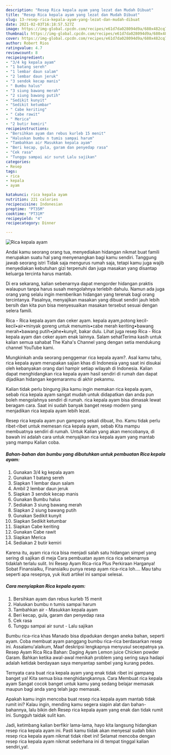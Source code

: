 ```yaml
---
description: "Resep Rica kepala ayam yang lezat dan Mudah Dibuat"
title: "Resep Rica kepala ayam yang lezat dan Mudah Dibuat"
slug: 13-resep-rica-kepala-ayam-yang-lezat-dan-mudah-dibuat
date: 2021-02-03T16:18:57.527Z
image: https://img-global.cpcdn.com/recipes/e61d7da028094d9a/680x482cq70/rica-kepala-ayam-foto-resep-utama.jpg
thumbnail: https://img-global.cpcdn.com/recipes/e61d7da028094d9a/680x482cq70/rica-kepala-ayam-foto-resep-utama.jpg
cover: https://img-global.cpcdn.com/recipes/e61d7da028094d9a/680x482cq70/rica-kepala-ayam-foto-resep-utama.jpg
author: Robert Rios
ratingvalue: 4.7
reviewcount: 8
recipeingredient:
- "3/4 kg kepala ayam"
- "1 batang sereh"
- "1 lembar daun salam"
- "2 lembar daun jeruk"
- "3 sendok kecap manis"
- " Bumbu halus"
- "3 siung bawang merah"
- "2 siung bawang putih"
- "Sedikit kunyit"
- "Sedikit ketumbar"
- " Cabe keriting"
- " Cabe rawit"
- " Merica"
- "2 butir kemiri"
recipeinstructions:
- "Bersihkan ayam dan rebus kurleb 15 menit"
- "Haluskan bumbu n tumis sampai harum"
- "Tambahkan air Masukkan kepala ayam"
- "Beri kecap, gula, garam dan penyedap rasa"
- "Cek rasa"
- "Tunggu sampai air surut Lalu sajikan"
categories:
- Resep
tags:
- rica
- kepala
- ayam

katakunci: rica kepala ayam 
nutrition: 221 calories
recipecuisine: Indonesian
preptime: "PT35M"
cooktime: "PT31M"
recipeyield: "4"
recipecategory: Dinner

---
```



![Rica kepala ayam](https://img-global.cpcdn.com/recipes/e61d7da028094d9a/680x482cq70/rica-kepala-ayam-foto-resep-utama.jpg)

Andai kamu seorang orang tua, menyediakan hidangan nikmat buat famili merupakan suatu hal yang menyenangkan bagi kamu sendiri. Tanggung jawab seorang istri Tidak saja mengurus rumah saja, tetapi kamu juga wajib menyediakan kebutuhan gizi terpenuhi dan juga masakan yang disantap keluarga tercinta harus mantab.

Di era  sekarang, kalian sebenarnya dapat mengorder hidangan praktis walaupun tanpa harus susah mengolahnya terlebih dahulu. Namun ada juga orang yang selalu ingin memberikan hidangan yang terenak bagi orang tercintanya. Pasalnya, menyajikan masakan yang dibuat sendiri jauh lebih bersih dan kita pun bisa menyesuaikan masakan tersebut sesuai dengan selera famili. 

Rica - Rica kepala ayam dan ceker ayam. kepala ayam,potong kecil-kecil•air•minyak goreng untuk menumis•cabe merah keriting•bawang merah•bawang putih•jahe•kunyit, bakar dulu. Lihat juga resep Rica - Rica kepala ayam dan ceker ayam enak lainnya. Salam sehatTerima kasih untuk kalian semua sahabat The Kaha&#39;s Channel yang dengan setia mendukung channel YouTube kami.

Mungkinkah anda seorang penggemar rica kepala ayam?. Asal kamu tahu, rica kepala ayam merupakan sajian khas di Indonesia yang saat ini disukai oleh kebanyakan orang dari hampir setiap wilayah di Indonesia. Kalian dapat menghidangkan rica kepala ayam hasil sendiri di rumah dan dapat dijadikan hidangan kegemaranmu di akhir pekanmu.

Kalian tidak perlu bingung jika kamu ingin memakan rica kepala ayam, sebab rica kepala ayam sangat mudah untuk didapatkan dan anda pun boleh mengolahnya sendiri di rumah. rica kepala ayam bisa dimasak lewat beragam cara. Saat ini sudah banyak banget resep modern yang menjadikan rica kepala ayam lebih lezat.

Resep rica kepala ayam pun gampang sekali dibuat, lho. Kamu tidak perlu ribet-ribet untuk memesan rica kepala ayam, sebab Kita mampu membuatnya sendiri di rumah. Untuk Kalian yang akan mencobanya, di bawah ini adalah cara untuk menyajikan rica kepala ayam yang mantab yang mampu Kalian coba.

<!--inarticleads1-->

##### Bahan-bahan dan bumbu yang dibutuhkan untuk pembuatan Rica kepala ayam:

1. Gunakan 3/4 kg kepala ayam
1. Gunakan 1 batang sereh
1. Siapkan 1 lembar daun salam
1. Ambil 2 lembar daun jeruk
1. Siapkan 3 sendok kecap manis
1. Gunakan  Bumbu halus
1. Sediakan 3 siung bawang merah
1. Siapkan 2 siung bawang putih
1. Gunakan Sedikit kunyit
1. Siapkan Sedikit ketumbar
1. Siapkan  Cabe keriting
1. Gunakan  Cabe rawit
1. Siapkan  Merica
1. Sediakan 2 butir kemiri


Karena itu, ayam rica rica bisa menjadi salah satu hidangan simpel yang sering di sajikan di meja Cara pembuatan ayam rica rica sebenarnya tidaklah terlalu sulit. Ini Resep Ayam Rica-rica Plus Perkiraan Harganya! Sobat Finansialku, Finansialku punya resep ayam rica-rica loh…. Mau tahu seperti apa resepnya, yuk ikuti artikel ini sampai selesai. 

<!--inarticleads2-->

##### Cara menyiapkan Rica kepala ayam:

1. Bersihkan ayam dan rebus kurleb 15 menit
1. Haluskan bumbu n tumis sampai harum
1. Tambahkan air - Masukkan kepala ayam
1. Beri kecap, gula, garam dan penyedap rasa
1. Cek rasa
1. Tunggu sampai air surut - Lalu sajikan


Bumbu rica-rica khas Manado bisa dipadukan dengan aneka bahan, seperti ayam. Coba membuat ayam panggang bumbu rica-rica berdasarkan resep ini. Assalamu&#39;alaikum, Maaf deskripsi lengkapnya menyusul secepatnya ya. Resep Ayam Rica Rica Bahan: Daging Ayam Lemon juice Chicken powder Garam. Bahkan ketika awal-awal menikah problem yang sering saya hadapi adalah ketidak berdayaan saya menyantap sambel yang kurang pedes. 

Ternyata cara buat rica kepala ayam yang enak tidak ribet ini gampang banget ya! Kita semua bisa menghidangkannya. Cara Membuat rica kepala ayam Sangat cocok banget untuk kamu yang sedang belajar memasak maupun bagi anda yang telah jago memasak.

Apakah kamu ingin mencoba buat resep rica kepala ayam mantab tidak rumit ini? Kalau ingin, mending kamu segera siapin alat dan bahan-bahannya, lalu bikin deh Resep rica kepala ayam yang enak dan tidak rumit ini. Sungguh taidak sulit kan. 

Jadi, ketimbang kalian berfikir lama-lama, hayo kita langsung hidangkan resep rica kepala ayam ini. Pasti kamu tiidak akan menyesal sudah bikin resep rica kepala ayam nikmat tidak ribet ini! Selamat mencoba dengan resep rica kepala ayam nikmat sederhana ini di tempat tinggal kalian sendiri,ya!.

